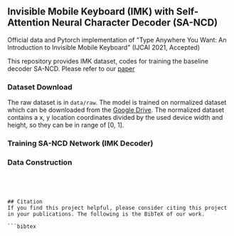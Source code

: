 ## Invisible Mobile Keyboard (IMK) with Self-Attention Neural Character Decoder (SA-NCD)
Official data and Pytorch implementation of "Type Anywhere You Want: An Introduction to Invisible Mobile Keyboard" (IJCAI 2021, Accepted)

This repository provides IMK dataset, codes for training the baseline decoder SA-NCD. Please refer to our [paper]() 


### Dataset Download
The raw dataset is in ```data/raw```.
The model is trained on normalized dataset which can be downloaded from the [Google Drive](https://drive.google.com/file/d/1eP2ZnxI1zzvtyyr_iQ_AAnRzyXgV59bI/view?usp=sharing).
The normalized dataset contains a x, y location coordinates divided by the used device width and height, so they can be in range of [0, 1].

### Training SA-NCD Network (IMK Decoder)





### Data Construction
```




## Citation
If you find this project helpful, please consider citing this project in your publications. The following is the BibTeX of our work.

```bibtex

```
